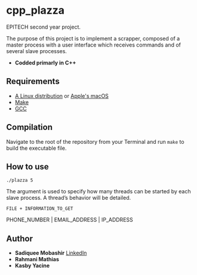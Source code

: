 # cpp_plazza

EPITECH second year project.

The purpose of this project is to implement a scrapper, composed of a master process with a user interface
which receives commands and of several slave processes.

* **Codded primarly in C++**

## Requirements

 - [A Linux distribution](https://en.wikipedia.org/wiki/Linux_distribution) or [Apple's macOS](https://en.wikipedia.org/wiki/MacOS)
 - [Make](https://www.gnu.org/software/make/)
 - [GCC](https://gcc.gnu.org/)


## Compilation

Navigate to the root of the repository from your Terminal and run `make` to build the executable file.

## How to use

`./plazza 5`

The argument is used to specify how many threads can be started by each slave process.
A thread’s behavior will be detailed.

`FILE + INFORMATION_TO_GET`

PHONE_NUMBER | 
EMAIL_ADDRESS | 
IP_ADDRESS

## Author

* **Sadiquee Mobashir** [LinkedIn](https://www.linkedin.com/in/mobashir-sadiquee-aa429a145/)
* **Rahmani Mathias**
* **Kasby Yacine**


